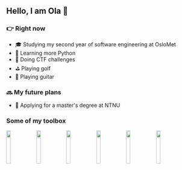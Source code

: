 ## Hello, I am Ola 🤙

### :point_right: Right now
- :mortar_board: Studying my second year of software engineering at OsloMet
- :snake: Learning more Python
- 🚩 Doing CTF challenges
- :golf: Playing golf
- :guitar: Playing guitar


### 🔜 My future plans
- :triangular_ruler: Applying for a master's degree at NTNU

### Some of my toolbox
<img src="https://user-images.githubusercontent.com/55551449/108740124-9fd22d00-7535-11eb-8fb8-4afde22b3aaa.png" width="15%"></img> <img src="https://user-images.githubusercontent.com/55551449/108740115-9e086980-7535-11eb-8209-b268065c8956.png" width="15%"></img> <img src="https://user-images.githubusercontent.com/55551449/108740566-1707c100-7536-11eb-849a-d10e1f9d8201.png" width="15%"></img> <img src="https://user-images.githubusercontent.com/55551449/108741600-305d3d00-7537-11eb-88df-439a1ee85ba9.png" width="15%"></img> <img src="https://user-images.githubusercontent.com/55551449/108742889-84b4ec80-7538-11eb-9aee-6e2d0a0b7819.png" width="15%"></img> <img src="https://user-images.githubusercontent.com/55551449/108742450-fe98a600-7537-11eb-952c-837b66be45bb.png" width="15%"></img> 

<!--
**olagberg/olagberg** is a ✨ _special_ ✨ repository because its `README.md` (this file) appears on your GitHub profile.

Here are some ideas to get you started:

- 🔭 I’m currently working on ...
- 🌱 I’m currently learning ...
- 👯 I’m looking to collaborate on ...
- 🤔 I’m looking for help with ...
- 💬 Ask me about ...
- 📫 How to reach me: ...
- 😄 Pronouns: ...
- ⚡ Fun fact: ...
-->
